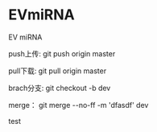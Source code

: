 # EVmiRNA
EV miRNA

push上传:
git push origin master

pull下载:
git pull origin master

brach分支:
git checkout -b dev 

merge：
git merge --no-ff -m 'dfasdf' dev

test
